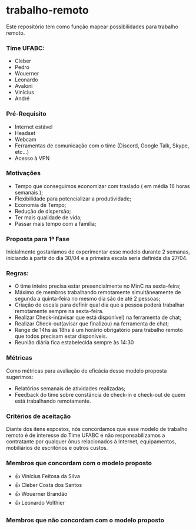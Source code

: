 # trabalho-remoto

Este repositório tem como função mapear possibilidades para trabalho remoto.

### Time UFABC:
- Cleber
- Pedro
- Wouerner
- Leonardo
- Avaloni
- Vinícius
- André

### Pré-Requisito
- Internet estável
- Headset
- Webcam
- Ferramentas de comunicação com o time (Discord, Google Talk, Skype, etc…)
- Acesso à VPN

### Motivações
- Tempo que conseguimos economizar com traslado ( em média 16 horas semanais );
- Flexibilidade para potencializar a produtividade;
- Economia de Tempo;
- Redução de dispersão;
- Ter mais qualidade de vida;
- Passar mais tempo com a família;

### Proposta para 1ª Fase

Inicialmente gostaríamos de experimentar esse modelo durante 2 semanas, iniciando à partir do dia 30/04 e a primeira escala seria definida dia 27/04.

### Regras:
- O time inteiro precisa estar presencialmente no MinC na sexta-feira;
- Máximo de membros trabalhando remotamente simultâneamente de segunda a quinta-feira no mesmo dia são de até 2 pessoas;
- Criação de escala para definir qual dia que a pessoa poderá trabalhar remotamente sempre na sexta-feira.
- Realizar Check-in(avisar que está disponível) na ferramenta de chat;
- Realizar Check-out(avisar que finalizou) na ferramenta de chat;
- Range de 14hs às 18hs é um horário obrigatório para trabalho remoto que todos precisam estar disponíveis.
- Reunião diária fica estabelecida sempre às 14:30
	
### Métricas

Como métricas para avaliação de eficácia desse modelo proposta sugerimos:
- Relatórios semanais de atividades realizadas;
- Feedback do time sobre constância de check-in e check-out de quem está trabalhando remotamente.

### Critérios de aceitação

Diante dos itens expostos, nós concordamos que esse modelo de trabalho remoto é de interesse do Time UFABC e não responsabilizamos a contratante por qualquer ônus relacionados à Internet, equipamentos, mobiliários de escritórios e outros custos.

### Membros que concordam com o modelo proposto

- :+1: Vinícius Feitosa da Silva
- :+1: Cleber Costa dos Santos
- :+1: Wouerner Brandão
- :+1: Leonardo Volthier

### Membros que não concordam com o modelo proposto
